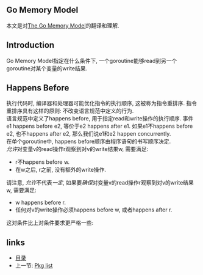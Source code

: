 Go Memory Model
----

本文是对[The Go Memory Model](http://golang.org/ref/mem)的翻译和理解.

Introduction
----
Go Memory Model指定在什么条件下, 一个goroutine能够read到另一个goroutine对某个变量的write结果.

Happens Before
----
执行代码时, 编译器和处理器可能优化指令的执行顺序, 这被称为指令重排序. 指令重排序具有这样的原则: 不改变语言规范中定义的行为.  
语言规范中定义了happens before, 用于指定read和write操作的执行顺序. 事件e1 happens before e2, 等价于e2 happens after e1. 如果e1不happens before e2, 也不happens after e2, 那么我们说e1和e2 happen concurrently.  
在单个goroutine中, happens before顺序由程序语句的书写顺序决定.  
*允许*对变量v的read操作r观察到对v的write结果w, 需要满足:
- r不happens before w.
- 在w之后, r之前, 没有额外的write操作.

请注意, *允许*不代表*一定*, 如果要*确保*对变量v的read操作r观察到对v的write结果w, 需要满足:
- w happens before r.
- 任何对v的write操作必须happens before w, 或者happens after r.

这对条件比上对条件要求更严格一些: 












links
-----
+ [目录](../golang)
+ 上一节: [Pkg list](Pkg-list.md)
